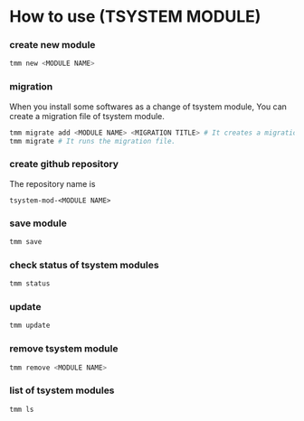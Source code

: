 # How to use (TSYSTEM MODULE)

### create new module
```bash
tmm new <MODULE NAME>
```
### migration
When you install some softwares as a change of tsystem module, You can create a migration file of tsystem module.
```bash
tmm migrate add <MODULE NAME> <MIGRATION TITLE> # It creates a migration file and edit it.
tmm migrate # It runs the migration file.
```

### create github repository
The repository name is 
```
tsystem-mod-<MODULE NAME>
```

### save module
```bash
tmm save
```

### check status of tsystem modules
```bash
tmm status
```

### update
```bash
tmm update
```

### remove tsystem module
```bash
tmm remove <MODULE NAME>
```

### list of tsystem modules
```bash
tmm ls
```
